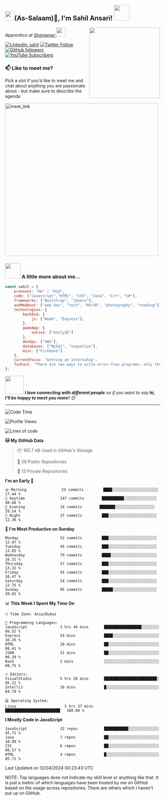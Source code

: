 <h2><img src="https://emojis.slackmojis.com/emojis/images/1531849430/4246/blob-sunglasses.gif?1531849430" width="30"/>(As-Salaam)🤝, I'm Sahil Ansari! <img src="https://media.giphy.com/media/12oufCB0MyZ1Go/giphy.gif" width="50"></h2>
<img align='right' src="https://media.giphy.com/media/M9gbBd9nbDrOTu1Mqx/giphy.gif" width="230">
<p><em>Apprentice at <a href="https://www.sharpener.tech/">Sharpener
</a><img src="https://media.giphy.com/media/WUlplcMpOCEmTGBtBW/giphy.gif" width="30"> 
</em></p>

[![Linkedin: sahil](https://img.shields.io/badge/-sahil-blue?style=flat-square&logo=Linkedin&logoColor=white&link=https://www.linkedin.com/in/sahilansari01/)](https://www.linkedin.com/in/sahilansari01/)
[![Twitter Follow](https://img.shields.io/twitter/follow/sahilansari01?label=Follow)](https://twitter.com/intent/follow?screen_name=sahilansari01)
[![GitHub followers](https://img.shields.io/github/followers/sahil-ansari01?label=Followers&style=social)](https://github.com/sahil-ansari01)
[![YouTube Subscribers](https://img.shields.io/youtube/channel/subscribers/UCtGKTv9O8srPEFcvBYY0nkQ?label=Subscribers&style=social)](https://www.youtube.com/channel/UCtGKTv9O8srPEFcvBYY0nkQ)


### 📫 Like to meet me?

Pick a slot if you'd like to meet me and chat about anything you are passionate about - but make sure to describe the agenda

<a href="https://calendly.com/sahilansari01/30min" target="_blank"><img width="498" alt="meet_link" src="https://user-images.githubusercontent.com/15426564/144297439-f530f383-e73e-41e0-9914-a9b7d3f432e5.png"></a>

### <img src="https://media.giphy.com/media/VgCDAzcKvsR6OM0uWg/giphy.gif" width="50"> A little more about me...  

```javascript
const sahil = {
    pronouns: "He" | "Him",
    code: ["Javascript","HTML", "CSS", "Java", "C++", "C#"],
    frameworks: ["BootStrap", "jQuery"],
    askMeAbout: ["web dev", "tech", "AR/VR", "photography", "reading"],
    technologies: {
        backEnd: {
            js: ["Node", "Express"],
        },
        gameApp: {
            native: ["Unity3D"]
        },
        devOps: ["AWS"],
        databases: ["MySql", "sequelize"],
        misc: ["Firebase"]
    },
    currentFocus: "Getting an Internship",
    funFact: "There are two ways to write error-free programs; only the third one works"
};
```

<img src="https://media.giphy.com/media/LnQjpWaON8nhr21vNW/giphy.gif" width="60"> <em><b>I love connecting with different people</b> so if you want to say <b>hi, I'll be happy to meet you more!</b> 😊</em>

---
<!--START_SECTION:waka-->
![Code Time](http://img.shields.io/badge/Code%20Time-2%2C64%20hrs%2038%20mins-blue)

![Profile Views](http://img.shields.io/badge/Profile%20Views-163-blue)

![Lines of code](https://img.shields.io/badge/From%20Hello%20World%20I%27ve%20Written-35%20thousands%20lines%20of%20code-blue)

**🐱 My GitHub Data** 

> 📦 185.7 kB Used in GitHub's Storage 
 > 
> 📜 59 Public Repositories 
 > 
> 🔑 13 Private Repositories 
 > 
**I'm an Early 🐤** 

```text
🌞 Morning                23 commits         ████░░░░░░░░░░░░░░░░░░░░░   17.44 % 
🌆 Daytime                147 commits        ██████████░░░░░░░░░░░░░░░   40.66 % 
🌃 Evening                14 commits        ███████░░░░░░░░░░░░░░░░░░   29.54 % 
🌙 Night                  37 commits         ███░░░░░░░░░░░░░░░░░░░░░░   12.36 % 
```
📅 **I'm Most Productive on Sunday** 

```text
Monday                   52 commits         ███░░░░░░░░░░░░░░░░░░░░░░   12.47 % 
Tuesday                  45 commits         ███░░░░░░░░░░░░░░░░░░░░░░   13.85 % 
Wednesday                79 commits         ████░░░░░░░░░░░░░░░░░░░░░   16.31 % 
Thursday                 57 commits         ███░░░░░░░░░░░░░░░░░░░░░░   13.32 % 
Friday                   45 commits         ███░░░░░░░░░░░░░░░░░░░░░░   10.47 % 
Saturday                 54 commits         ███░░░░░░░░░░░░░░░░░░░░░░   12.75 % 
Sunday                   95 commits         █████░░░░░░░░░░░░░░░░░░░░   20.82 % 
```


📊 **This Week I Spent My Time On** 

```text
🕑︎ Time Zone: Asia/Dubai

💬 Programming Languages: 
JavaScript               3 hrs 44 mins       █████████████████░░░░░░░░   66.52 % 
Express                  54 mins             ████░░░░░░░░░░░░░░░░░░░░░   16.26 % 
HTML                     28 mins             ██░░░░░░░░░░░░░░░░░░░░░░░   08.41 % 
JSON                     21 mins             ██░░░░░░░░░░░░░░░░░░░░░░░   06.39 % 
Bash                     2 mins              ░░░░░░░░░░░░░░░░░░░░░░░░░   00.75 % 

🔥 Editors: 
VisualStudio             5 hrs 20 mins       ████████████████████████░   95.21 % 
IntelliJ                 16 mins             █░░░░░░░░░░░░░░░░░░░░░░░░   04.79 % 

💻 Operating System: 
Linux                      5 hrs 37 mins       █████████████████████████   100.00 % 
```

**I Mostly Code in JavaScript** 

```text
JavaScript               32 repos            ███████████░░░░░░░░░░░░░░   45.71 % 
Java                     7 repos             ██░░░░░░░░░░░░░░░░░░░░░░░   10.00 % 
CSS                      6 repos             ██░░░░░░░░░░░░░░░░░░░░░░░   08.57 % 
HTML                     4 repos             █░░░░░░░░░░░░░░░░░░░░░░░░   05.71 % 
```




 Last Updated on 12/04/2024 00:23:43 UTC
<!--END_SECTION:waka-->

NOTE: Top languages does not indicate my skill level or anything like that. It is just a metric of which languages have been hosted by me on GitHub based on the usage across repositories. There are others which I haven't put up on GitHub.
